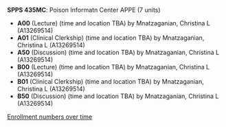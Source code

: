 **SPPS 435MC**: Poison Informatn Center APPE (7 units)

- **A00** (Lecture) (time and location TBA) by Mnatzaganian, Christina L (A13269514)
- **A01** (Clinical Clerkship) (time and location TBA) by Mnatzaganian, Christina L (A13269514)
- **A50** (Discussion) (time and location TBA) by Mnatzaganian, Christina L (A13269514)
- **B00** (Lecture) (time and location TBA) by Mnatzaganian, Christina L (A13269514)
- **B01** (Clinical Clerkship) (time and location TBA) by Mnatzaganian, Christina L (A13269514)
- **B50** (Discussion) (time and location TBA) by Mnatzaganian, Christina L (A13269514)

[Enrollment numbers over time](./SPPS435MC.tsv)
